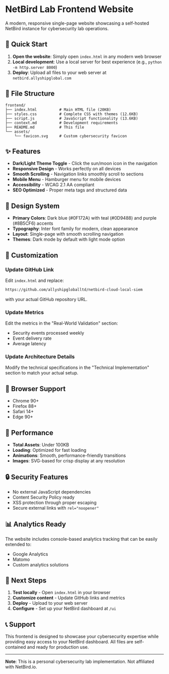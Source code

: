 # NetBird Lab Frontend Website

A modern, responsive single-page website showcasing a self-hosted NetBird instance for cybersecurity lab operations.

## 🚀 Quick Start

1. **Open the website**: Simply open `index.html` in any modern web browser
2. **Local development**: Use a local server for best experience (e.g., `python -m http.server 8000`)
3. **Deploy**: Upload all files to your web server at `netbird.allyshipglobal.com`

## 📁 File Structure

```
frontend/
├── index.html          # Main HTML file (20KB)
├── styles.css          # Complete CSS with themes (12.6KB)
├── script.js           # JavaScript functionality (13.6KB)
├── context.md          # Development requirements
├── README.md           # This file
└── assets/
    └── favicon.svg     # Custom cybersecurity favicon
```

## ✨ Features

- **Dark/Light Theme Toggle** - Click the sun/moon icon in the navigation
- **Responsive Design** - Works perfectly on all devices
- **Smooth Scrolling** - Navigation links smoothly scroll to sections
- **Mobile Menu** - Hamburger menu for mobile devices
- **Accessibility** - WCAG 2.1 AA compliant
- **SEO Optimized** - Proper meta tags and structured data

## 🎨 Design System

- **Primary Colors**: Dark blue (#0F172A) with teal (#0D9488) and purple (#8B5CF6) accents
- **Typography**: Inter font family for modern, clean appearance
- **Layout**: Single-page with smooth scrolling navigation
- **Themes**: Dark mode by default with light mode option

## 🔧 Customization

### Update GitHub Link
Edit `index.html` and replace:
```html
https://github.com/allyshipgloballtd/netbird-cloud-local-siem
```
with your actual GitHub repository URL.

### Update Metrics
Edit the metrics in the "Real-World Validation" section:
- Security events processed weekly
- Event delivery rate
- Average latency

### Update Architecture Details
Modify the technical specifications in the "Technical Implementation" section to match your actual setup.

## 📱 Browser Support

- Chrome 90+
- Firefox 88+
- Safari 14+
- Edge 90+

## 🚀 Performance

- **Total Assets**: Under 100KB
- **Loading**: Optimized for fast loading
- **Animations**: Smooth, performance-friendly transitions
- **Images**: SVG-based for crisp display at any resolution

## 🔒 Security Features

- No external JavaScript dependencies
- Content Security Policy ready
- XSS protection through proper escaping
- Secure external links with `rel="noopener"`

## 📊 Analytics Ready

The website includes console-based analytics tracking that can be easily extended to:
- Google Analytics
- Matomo
- Custom analytics solutions

## 🎯 Next Steps

1. **Test locally** - Open `index.html` in your browser
2. **Customize content** - Update GitHub links and metrics
3. **Deploy** - Upload to your web server
4. **Configure** - Set up your NetBird dashboard at `/ui`

## 📞 Support

This frontend is designed to showcase your cybersecurity expertise while providing easy access to your NetBird dashboard. All files are self-contained and ready for production use.

---

**Note**: This is a personal cybersecurity lab implementation. Not affiliated with NetBird.io.
